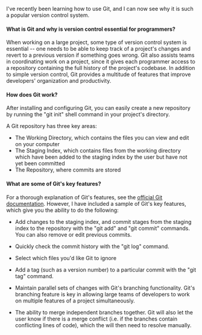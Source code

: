 <!--
.. title: What I learned from using Git as a version control system
.. slug: first-post
.. date: 2020-02-05 10:45:52 UTC+01:00
.. tags: 
.. category: 
.. link: 
.. description: 
.. type: text
-->

I've recently been learning how to use Git, and I can now see why it is such a popular version
control system. 

#### What is Git and why is version control essential for programmers?
When working on a large project,
some type of version control system is essential -- one needs to be able to keep track of a project's changes and revert to 
a previous version if something goes wrong. Git also assists teams in coordinating work on a project, since it
gives each programmer access to a repository containing the full history of the project's codebase. In addition to simple version control, 
Git provides a multitude of features that improve developers' organization
and productivity. 

#### How does Git work?

After installing and configuring Git, you can easily create a new repository by running the "git init" shell
command in your project's directory. 

A Git repository has three key areas:
   * The Working Directory, which contains the files you can view and edit on your computer 
   * The Staging Index, which contains files from the working directory which have been added to the staging 
    index by the user but have not yet been committed
   * The Repository, where commits are stored
    

#### What are some of Git's key features?

For a thorough explanation of Git's features, see the [official 
Git documentation](https://git-scm.com/doc). However, I have included a sample of Git's key features, 
which give you the ability to do the following: 

* Add changes to the staging index, and commit stages from the staging 
index to the repository with the "git add" and "git commit" commands.
 You can also remove or edit previous commits. 
 
* Quickly check the commit history with the "git log" command.

* Select which files you'd like Git to ignore 

* Add a tag (such as a version number) to a particular commit with the "git tag" command.

* Maintain parallel sets of changes with Git's branching functionality. Git's branching feature is key 
in allowing large teams of developers to work on multiple features of a project simultaneously. 

* The ability to merge independent branches together. Git will also let the user know if there is a merge conflict 
(i.e. if the branches contain conflicting lines of code), which the will then need to resolve manually.



